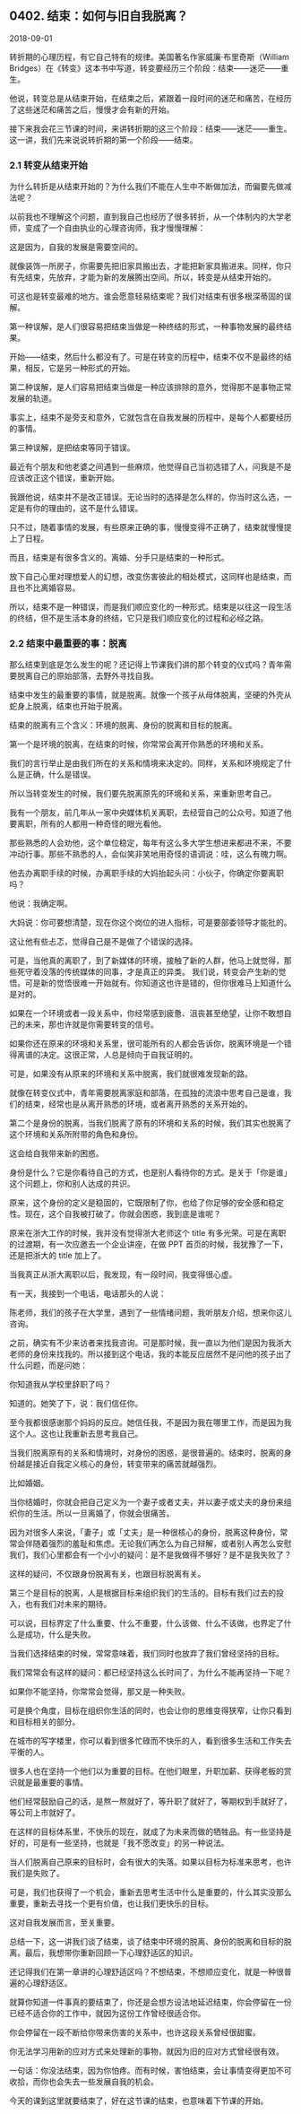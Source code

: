 ## 0402. 结束：如何与旧自我脱离？

2018-09-01

转折期的心理历程，有它自己特有的规律。美国著名作家威廉·布里奇斯（William Bridges）在《转变》这本书中写道，转变要经历三个阶段：结束——迷茫——重生。

他说，转变总是从结束开始，在结束之后，紧跟着一段时间的迷茫和痛苦，在经历了这些迷茫和痛苦之后，慢慢才会有新的开始。

接下来我会花三节课的时间，来讲转折期的这三个阶段：结束——迷茫——重生。这一讲，我们先来说说转折期的第一个阶段——结束。

### 2.1 转变从结束开始

为什么转折是从结束开始的？为什么我们不能在人生中不断做加法，而偏要先做减法呢？

以前我也不理解这个问题，直到我自己也经历了很多转折，从一个体制内的大学老师，变成了一个自由执业的心理咨询师，我才慢慢理解：

这是因为，自我的发展是需要空间的。

就像装饰一所房子，你需要先把旧家具搬出去，才能把新家具搬进来。同样，你只有先结束，先放弃，才能为新的发展腾出空间。所以，转变是从结束开始的。

可这也是转变最难的地方。谁会愿意轻易结束呢？我们对结束有很多根深蒂固的误解。

第一种误解，是人们很容易把结束当做是一种终结的形式，一种事物发展的最终结果。

开始——结束，然后什么都没有了。可是在转变的历程中，结束不仅不是最终的结果，相反，它是另一种形式的开始。

第二种误解，是人们容易把结束当做是一种应该排除的意外，觉得那不是事物正常发展的轨道。

事实上，结束不是旁支和意外，它就包含在自我发展的历程中，是每个人都要经历的事情。

第三种误解，是把结束等同于错误。

最近有个朋友和他老婆之间遇到一些麻烦，他觉得自己当初选错了人，问我是不是应该改正这个错误，重新开始。

我跟他说，结束并不是改正错误。无论当时的选择是怎么样的，你当时这么选，一定是有你的理由的，这不是什么错误。

只不过，随着事情的发展，有些原来正确的事，慢慢变得不正确了，结束就慢慢提上了日程。

而且，结束是有很多含义的。离婚、分手只是结束的一种形式。

放下自己心里对理想爱人的幻想，改变伤害彼此的相处模式，这同样也是结束，而且也不比离婚容易。

所以，结束不是一种错误，而是我们顺应变化的一种形式。结束是以往这一段生活的终结，但不是生活本身的终结，它只是我们顺应变化的过程和必经之路。

### 2.2 结束中最重要的事：脱离

那么结束到底是怎么发生的呢？还记得上节课我们讲的那个转变的仪式吗？青年需要脱离自己的原始部落，去野外寻找自我。

结束中发生的最重要的事情，就是脱离。就像一个孩子从母体脱离，坚硬的外壳从蛇身上脱离，结束也开始于脱离。

结束的脱离有三个含义：环境的脱离、身份的脱离和目标的脱离。

第一个是环境的脱离，在结束的时候，你常常会离开你熟悉的环境和关系。

我们的言行举止是由我们所在的关系和情境来决定的。同样，关系和环境规定了什么是正确，什么是错误。

所以当转变发生的时候，我们要先脱离原先的环境和关系，来重新思考自己。

我有一个朋友，前几年从一家中央媒体机关离职，去经营自己的公众号。知道了他要离职，所有的人都用一种奇怪的眼光看他。

那些熟悉的人会劝他，这个单位稳定，每年有这么多大学生想进来都进不来，不要冲动行事。那些不熟悉的人，会似笑非笑地用奇怪的语调说：哇，这么有魄力啊。

他去办离职手续的时候，办离职手续的大妈抬起头问：小伙子，你确定你要离职吗？

他说：我确定啊。

大妈说：你可要想清楚，现在你这个岗位的进人指标，可是要部委领导才能批的。

这让他有些忐忑，觉得自己是不是做了个错误的选择。

可是，当他真的离职了，到了新媒体的环境，接触了新的人群，他马上就觉得，那些死守着没落的传统媒体的同事，才是真正的异类。
我们说，转变会产生新的觉悟。可是新的觉悟很难一开始就有。你知道这也许是错的，但你很难马上知道什么是对的。

如果在一个环境或者一段关系中，你经常感到疲惫、沮丧甚至绝望，让你不敢想自己的未来，那也许就是你需要转变的信号。

如果你还在原来的环境和关系里，很可能所有的人都会告诉你，脱离环境是一个错得离谱的决定。这很正常，人总是倾向于自我证明的。

可是，如果没有从原来的环境和关系中脱离，我们就很难发现新的路。

就像在转变仪式中，青年需要脱离家庭和部落，在孤独的流浪中思考自己是谁，我们的结束，经常也是从离开熟悉的环境，或者离开熟悉的关系开始的。

第二个是身份的脱离，当我们脱离了原有的环境和关系的时候，我们其实也脱离了这个环境和关系所附带的角色和身份。

这会给自我带来新的困惑。

身份是什么？它是你看待自己的方式，也是别人看待你的方式。是关于「你是谁」这个问题上，你和别人达成的共识。

原来，这个身份的定义是稳固的，它既限制了你，也给了你足够的安全感和稳定性。现在，这个自我被打破了。你就会困惑，我到底是谁呢？

原来在浙大工作的时候，我并没有觉得浙大老师这个 title 有多光荣。可是在离职的过渡期，有一次应邀去一个企业讲座，在做 PPT 首页的时候，我犹豫了一下，还是把浙大的 title 加上了。

当我真正从浙大离职以后，我发现，有一段时间，我变得很心虚。

有一天，我接到一个电话，电话那头的人说：

陈老师，我们的孩子在大学里，遇到了一些情绪问题，我听朋友介绍，想来你这儿咨询。

之前，确实有不少来访者来找我咨询。可是那时候，我一直以为他们是因为我浙大老师的身份来找我的。所以接到这个电话，我的本能反应居然不是问他的孩子出了什么问题，而是问她：

你知道我从学校里辞职了吗？

知道的。她笑了下，说：我们信任你。

至今我都很感谢那个妈妈的反应。她信任我，不是因为我在哪里工作，而是因为我这个人。这也让我重新去思考我自己。

当我们脱离原有的关系和情境时，对身份的困惑，是很普遍的。结束时，脱离的身份越是接近自我定义核心的身份，转变带来的痛苦就越强烈。

比如婚姻。

当你结婚时，你就会把自己定义为一个妻子或者丈夫，并以妻子或丈夫的身份来组织你的生活。所以一旦离婚了，你就会很痛苦。

因为对很多人来说，「妻子」或「丈夫」是一种很核心的身份，脱离这种身份，常常会伴随着强烈的羞耻和焦虑。无论我们再怎么为自己辩解，或者别人再怎么安慰我们，我们心里都会有一个小小的疑问：是不是我做得不够好？是不是我失败了？

这样的疑问，不仅跟身份脱离有关，也跟目标脱离有关。

第三个是目标的脱离，人是根据目标来组织我们的生活的。目标有我们过去的投入，也有我们对未来的期待。

可以说，目标界定了什么重要、什么不重要，什么该做、什么不该做，也界定了什么是成功，什么是失败。

当我们选择结束的时候，常常意味着，我们同时也放弃了我们曾经坚持的目标。

我们常常会有这样的疑问：都已经坚持这么长时间了，为什么不能再坚持一下呢？

如果你不能坚持，你常常会觉得，那又是一种失败。

可是换个角度，目标在组织你生活的同时，也会让你的思维变得狭窄，让你只看到和目标相关的部分。

在城市的写字楼里，你可以看到很多忙碌而不快乐的人，看到很多生活和工作失去平衡的人。

很多人也在坚持一个他们以为重要的目标。在他们眼里，升职加薪、获得老板的赏识就是最重要的事情。

他们经常鼓励自己的话，是熬一熬就好了，等升职了就好了，等期权到手就好了，等公司上市就好了。

在这样的目标体系里，不快乐的现在，就成了为未来而做的牺牲品。有一些坚持是好的，可是有一些坚持，也就是「我不愿改变」的另一种说法。

当人们脱离自己原来的目标时，会有很大的失落。如果以目标为标准来思考，也许我们是失败了。

可是，我们也获得了一个机会，重新去思考生活中什么是重要的，什么其实没那么重要，重新去寻找一个更有价值，也让我们更快乐的目标。

这对自我发展而言，至关重要。

总结一下，这一讲我们谈了结束，谈了结束中环境的脱离、身份的脱离和目标的脱离。最后，我想带你重新回顾一下心理舒适区的知识。

还记得我们在第一章讲的心理舒适区吗？不想结束，不想顺应变化，就是一种很普遍的心理舒适区。

就算你知道一件事真的要结束了，你还是会想方设法地延迟结束，你会停留在一份已经不适合你的工作中，就因为这份工作曾经很适合你。

你会停留在一段不断给你带来伤害的关系中，也许这段关系曾经很甜蜜。

你无法学习用新的应对方式来处理新的事物，就因为旧的应对方式曾经很有效。

一句话：你没法结束，因为你怕疼。而有时候，害怕结束，会让事情变得更加不可收拾，而你也会失去一些发展自我的机会。

今天的课到这里就要结束了，好在这节课的结束，也意味着下节课的开始。